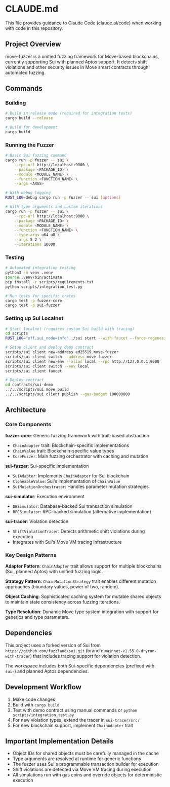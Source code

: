 # CLAUDE.md

This file provides guidance to Claude Code (claude.ai/code) when working with code in this repository.

## Project Overview

move-fuzzer is a unified fuzzing framework for Move-based blockchains, currently supporting Sui with planned Aptos support. It detects shift violations and other security issues in Move smart contracts through automated fuzzing.

## Commands

### Building
```bash
# Build in release mode (required for integration tests)
cargo build --release

# Build for development
cargo build
```

### Running the Fuzzer
```bash
# Basic Sui fuzzing command
cargo run -p fuzzer -- sui \
    --rpc-url http://localhost:9000 \
    --package <PACKAGE_ID> \
    --module <MODULE_NAME> \
    --function <FUNCTION_NAME> \
    --args <ARGS>

# With debug logging
RUST_LOG=debug cargo run -p fuzzer -- sui [options]

# With type arguments and custom iterations
cargo run -p fuzzer -- sui \
    --rpc-url http://localhost:9000 \
    --package <PACKAGE_ID> \
    --module <MODULE_NAME> \
    --function <FUNCTION_NAME> \
    --type-args u64 u8 \
    --args 5 2 \
    --iterations 10000
```

### Testing
```bash
# Automated integration testing
python3 -m venv .venv
source .venv/bin/activate
pip install -r scripts/requirements.txt
python scripts/integration_test.py

# Run tests for specific crates
cargo test -p fuzzer-core
cargo test -p sui-fuzzer
```

### Setting up Sui Localnet
```bash
# Start localnet (requires custom Sui build with tracing)
cd scripts
RUST_LOG="off,sui_node=info" ./sui start --with-faucet --force-regenesis

# Setup client and deploy demo contract
scripts/sui client new-address ed25519 move-fuzzer
scripts/sui client switch --address move-fuzzer
scripts/sui client new-env --alias local --rpc http://127.0.0.1:9000
scripts/sui client switch --env local
scripts/sui client faucet

# Deploy contract
cd contracts/sui-demo
../../scripts/sui move build
../../scripts/sui client publish --gas-budget 100000000
```

## Architecture

### Core Components

**fuzzer-core**: Generic fuzzing framework with trait-based abstraction
- `ChainAdapter` trait: Blockchain-specific implementations
- `ChainValue` trait: Blockchain-specific value types
- `CoreFuzzer`: Main fuzzing orchestrator with caching and mutation

**sui-fuzzer**: Sui-specific implementation
- `SuiAdapter`: Implements `ChainAdapter` for Sui blockchain
- `CloneableValue`: Sui's implementation of `ChainValue`
- `SuiMutationOrchestrator`: Handles parameter mutation strategies

**sui-simulator**: Execution environment
- `DBSimulator`: Database-backed Sui transaction simulation
- `RPCSimulator`: RPC-backed simulation (alternative implementation)

**sui-tracer**: Violation detection
- `ShiftViolationTracer`: Detects arithmetic shift violations during execution
- Integrates with Sui's Move VM tracing infrastructure

### Key Design Patterns

**Adapter Pattern**: `ChainAdapter` trait allows support for multiple blockchains (Sui, planned Aptos) with unified fuzzing logic.

**Strategy Pattern**: `ChainMutationStrategy` trait enables different mutation approaches (boundary values, power of two, random).

**Object Caching**: Sophisticated caching system for mutable shared objects to maintain state consistency across fuzzing iterations.

**Type Resolution**: Dynamic Move type system integration with support for generics and type parameters.

## Dependencies

This project uses a forked version of Sui from `https://github.com/fuzzland/sui.git` (branch: `mainnet-v1.55.0-dryrun-with-tracer`) that includes tracing support for violation detection.

The workspace includes both Sui-specific dependencies (prefixed with `sui-`) and planned Aptos dependencies.

## Development Workflow

1. Make code changes
2. Build with `cargo build`
3. Test with demo contract using manual commands or `python scripts/integration_test.py`
4. For new violation types, extend the tracer in `sui-tracer/src/`
5. For new blockchain support, implement `ChainAdapter` trait

## Important Implementation Details

- Object IDs for shared objects must be carefully managed in the cache
- Type arguments are resolved at runtime for generic functions
- The fuzzer uses Sui's programmable transaction builder for execution
- Shift violations are detected via Move VM tracing during execution
- All simulations run with gas coins and override objects for deterministic execution